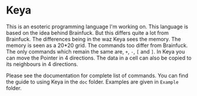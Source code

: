 Keya
====

This is an esoteric programming language I'm working on. This language is based on the idea behind Brainfuck. But this differs quite a lot from Brainfuck. The differences being in the waz Keya sees the memory. The memory is seen as a 20*20 grid. The commands too differ from Brainfuck. The only commands which remain the same are, `+`, `-`, `[` and `]`. In Keya you can move the Pointer in 4 directions. The data in a cell can also be copied to its neighbours in 4 directions.

Please see the documentation for complete list of commands. You can find the guide to using Keya in the `doc` folder. Examples are given in `Example` folder.
